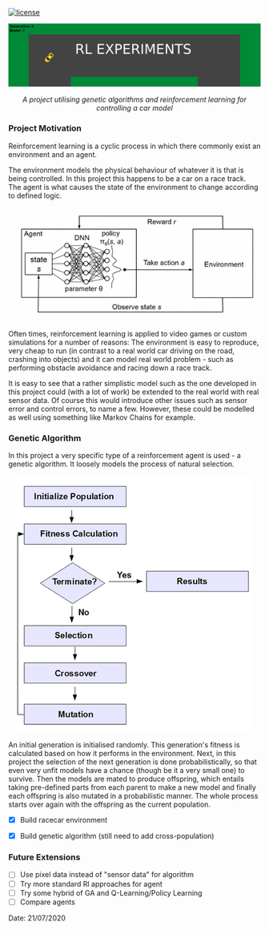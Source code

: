 [![license](https://img.shields.io/github/license/Togagiga/rl_experiments.svg)](https://opensource.org/licenses/MIT)

<p align="center">
	<img src="assets/banner2.png" />
</p>

<p align="center">
	<i>A project utilising genetic algorithms and reinforcement learning for controlling a car model</i>
</p>

### Project Motivation

Reinforcement learning is a cyclic process in which there commonly exist an environment and an agent.

The environment models the physical behaviour of whatever it is that is being controlled. In this project this happens to be a car on a race track. The agent is what causes the state of the environment to change according to defined logic.

<p align="center">
	<img src="assets/rl-loop.png" />
</p>

Often times, reinforcement learning is applied to video games or custom simulations for a number of reasons: The environment is easy to reproduce, very cheap to run (in contrast to a real world car driving on the road, crashing into objects) and it can model real world problem - such as performing obstacle avoidance and racing down a race track.

It is easy to see that a rather simplistic model such as the one developed in this project could (with a lot of work) be extended to the real world with real sensor data. Of course this would introduce other issues such as sensor error and control errors, to name a few. However, these could be modelled as well using something like Markov Chains for example.

### Genetic Algorithm

In this project a very specific type of a reinforcement agent is used - a genetic algorithm. It loosely models the process of natural selection. 

<p align="center">
	<img src="assets/GA-flowchart.png" />
</p>

An initial generation is initialised randomly. This generation's fitness is calculated based on how it performs in the environment. Next, in this project the selection of the next generation is done probabilistically, so that even very unfit models have a chance (though be it a very small one) to survive. Then the models are mated to produce offspring, which entails taking pre-defined parts from each parent to make a new model and finally each offspring is also mutated in a probabilistic manner. The whole process starts over again with the offspring as the current population.

- [x] Build racecar environment
- [x] Build genetic algorithm (still need to add cross-population)


### Future Extensions	

- [ ] Use pixel data instead of "sensor data" for algorithm
- [ ] Try more standard Rl approaches for agent
- [ ] Try some hybrid of GA and Q-Learning/Policy Learning
- [ ] Compare agents

Date: 21/07/2020
